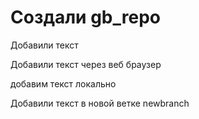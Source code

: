 # Создали gb_repo

Добавили текст

Добавили текст через веб браузер

добавим текст локально

Добавили текст в новой ветке newbranch